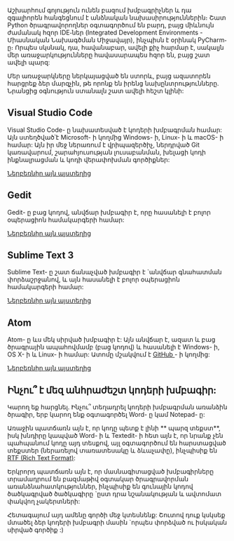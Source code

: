 Աշխարհում գոյություն ունեն բազում խմբագրիչներ և դա զգալիորեն հանգեցնում է անձնական նախասիրություններին։ Շատ Python ծրագրավորողներ օգտագործում են բարդ, բայց միևնույն ժամանակ հզոր IDE֊ներ (Integrated Development Environments - Միասնական Նախագծման Միջավայր), ինչպիսն է օրինակ PyCharm֊ը։ Որպես սկսնակ, դա, հավանաբար, ավելի քիչ հարմար է, սակալյն մեր առաջարկությունները հավասարապես հզոր են, բայց շատ ավելի պարզ:

Մեր առաջարկները ներկայացված են ստորև, բայց ազատորեն հարցրեք ձեր մարզչին, թե որոնք են իրենց նախընտրությունները. Նրանցից օգնություն ստանալն շատ ավելի հեշտ կլինի:

## Visual Studio Code 

Visual Studio Code- ը նախատեսված է կոդերի խմբագրման համար: Այն ստեղծված՝է Microsoft- ի կողմից Windows- ի, Linux- ի և macOS- ի համար: Այն իր մեջ ներառում է վրիպազերծիչ, ներդրված Git կառավարում, շարահյուսության լուսաբանման, խելացի կոդի ինքնալրացման և կոդի վերափոխման գործիքներ:

[Ներբեռնիր այն այստեղից](https://code.visualstudio.com/)

## Gedit

Gedit- ը բաց կոդով, անվճար խմբագիր է, որը հասանելի է բոլոր օպերացիոն համակարգերի համար:

[Ներբեռնիր այն այստեղից](https://wiki.gnome.org/Apps/Gedit#Download)

## Sublime Text 3 

Sublime Text- ը շատ ճանաչված խմբագիր է `անվճար գնահատման փորձաշրջանով, և այն հասանելի է բոլոր օպերացիոն համակարգերի համար:

[Ներբեռնիր այն այստեղից](https://www.sublimetext.com/3)

## Atom

Atom- ը ևս մեկ սիրված խմբագիր է: Այն անվճար է, ազատ և բաց ծրագրային ապահովմամբ (բաց կոդով) և հասանելի է Windows- ի, OS X- ի և Linux- ի համար: Ատոմը մշակվում է [ GitHub ](https://github.com/) - ի կողմից:

[Ներբեռնիր այն այստեղից](https://atom.io/)

## Ինչու՞ է մեզ անհրաժեշտ կոդերի խմբագիր:

Կարող եք հարցնել. Ինչու՞ տեղադրել կոդերի խմբագրման առանձին ծրագիր, երբ կարող ենք օգտագործել Word- ը կամ Notepad- ը:

Առաջին պատճառն այն է, որ կոդը պետք է լինի ** պարզ տեքստ**, իսկ խնդիրը կապված Word- ի և Textedit- ի հետ այն է, որ նրանք չեն պահպանում կոդը այդ տեսքով, այլ օգտագործում են հարստացված տեքստեր (ներառելով տառատեսակը և ձևաչափը), ինչպիսիք են [RTF (Rich Text Format)](https://en.wikipedia.org/wiki/Rich_Text_Format): 

Երկրորդ պատճառն այն է, որ մասնագիտացված խմբագիրները տրամադրում են բազմաթիվ օգտակար ծրագրավորման առանձնահատկություններ, ինչպիսիք են գունային կոդով ծածկագրված ծածկագիրը `ըստ դրա նշանակության և ավտոմատ փակվող չակերտների:

Հետագայում այդ ամենը գործի մեջ կտեսնենք: Շուտով դուք կսկսեք մտածել ձեր կոդերի խմբագրի մասին `որպես փորձված ու իսկական սիրված գործիք :)